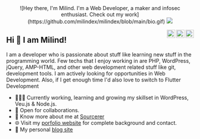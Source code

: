 <center>
	![Hey there, I'm Milind. I'm a Web Developer, a maker and infosec enthusiast. Check out my work](https://github.com/milindex/milindex/blob/main/bio.gif)
	<img src="https://github.com/milindex/milindex/blob/main/bio.gif">
</center>


<a href="https://twitter.com/milinded" target="_blank" rel="nofollow"><img align="right" alt="Milind's Twitter" width="22px" src="https://cdn.jsdelivr.net/npm/simple-icons@v3/icons/twitter.svg" /></a><a href="https://www.linkedin.com/in/milindks/" target="_blank" rel="nofollow"><img align="right" alt="Pratik's Linkdein" width="22px" src="https://cdn.jsdelivr.net/npm/simple-icons@v3/icons/linkedin.svg" /></a><a href="https://www.instagram.com/milindex" target="_blank" rel="nofollow"><img align="right" alt="Milind's Insta" width="22px" src="https://cdn.jsdelivr.net/npm/simple-icons@v3/icons/instagram.svg" /></a>

## Hi 👋 I am Milind! 

I am a developer who is passionate about stuff like learning new stuff in the programming world. Few techs that I enjoy working in are PHP, WordPress, jQuery, AMP-HTML, and other web development related stuff like git, development tools. 
I am actively looking for opportunities in Web Development. Also, if I get enough time I'd also love to switch to Flutter Development

- 👨🏽‍💻 Currently working, learning and growing my skillset in WordPress, Veu.js & Node.js.
- 🤝 Open for collaborations.
- 👨 Know more about me at [Sourcerer](https://sourcerer.io/milindex) 
- 🌐 Visit my [porfolio website](https://milindsonawane.in) for complete background and contact.
- 👋 My personal [blog site](https://milindsonawane.in/blogs)
